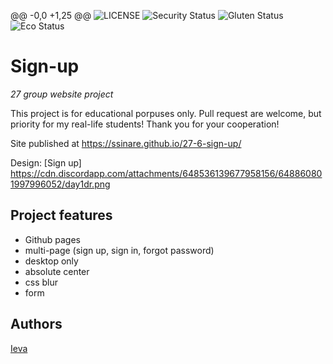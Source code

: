 @@ -0,0 +1,25 @@
![LICENSE](https://img.shields.io/badge/license-MIT-blue.svg?style=flat-square)
![Security Status](https://img.shields.io/security-headers?label=Security&url=https%3A%2F%2Fgithub.com&style=flat-square)
![Gluten Status](https://img.shields.io/badge/Gluten-Free-green.svg)
![Eco Status](https://img.shields.io/badge/ECO-Friendly-green.svg)

# Sign-up

_27 group website project_

This project is for educational porpuses only. Pull request are welcome, but priority for my real-life students! Thank you for your cooperation!

Site published at https://ssinare.github.io/27-6-sign-up/

Design: [Sign up] https://cdn.discordapp.com/attachments/648536139677958156/648860801997996052/day1dr.png
## Project features

- Github pages
- multi-page (sign up, sign in, forgot password)
- desktop only
- absolute center
- css blur
- form

## Authors

[Ieva](https://github.com/ssinare)